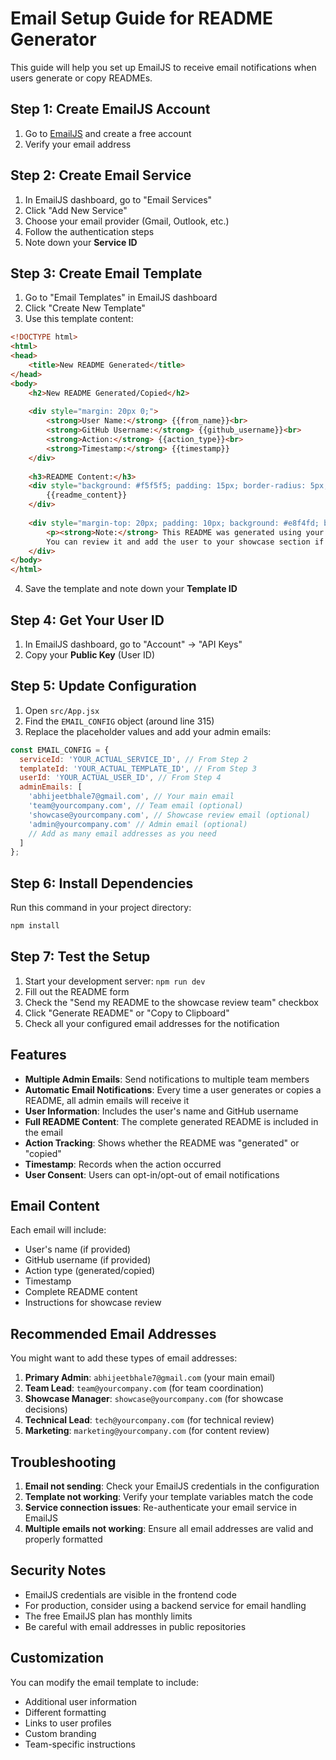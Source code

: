 # Email Setup Guide for README Generator

This guide will help you set up EmailJS to receive email notifications when users generate or copy READMEs.

## Step 1: Create EmailJS Account

1. Go to [EmailJS](https://www.emailjs.com/) and create a free account
2. Verify your email address

## Step 2: Create Email Service

1. In EmailJS dashboard, go to "Email Services"
2. Click "Add New Service"
3. Choose your email provider (Gmail, Outlook, etc.)
4. Follow the authentication steps
5. Note down your **Service ID**

## Step 3: Create Email Template

1. Go to "Email Templates" in EmailJS dashboard
2. Click "Create New Template"
3. Use this template content:

```html
<!DOCTYPE html>
<html>
<head>
    <title>New README Generated</title>
</head>
<body>
    <h2>New README Generated/Copied</h2>
    
    <div style="margin: 20px 0;">
        <strong>User Name:</strong> {{from_name}}<br>
        <strong>GitHub Username:</strong> {{github_username}}<br>
        <strong>Action:</strong> {{action_type}}<br>
        <strong>Timestamp:</strong> {{timestamp}}
    </div>
    
    <h3>README Content:</h3>
    <div style="background: #f5f5f5; padding: 15px; border-radius: 5px; font-family: monospace; white-space: pre-wrap; max-height: 500px; overflow-y: auto;">
        {{readme_content}}
    </div>
    
    <div style="margin-top: 20px; padding: 10px; background: #e8f4fd; border-radius: 5px;">
        <p><strong>Note:</strong> This README was generated using your README Generator tool. 
        You can review it and add the user to your showcase section if appropriate.</p>
    </div>
</body>
</html>
```

4. Save the template and note down your **Template ID**

## Step 4: Get Your User ID

1. In EmailJS dashboard, go to "Account" → "API Keys"
2. Copy your **Public Key** (User ID)

## Step 5: Update Configuration

1. Open `src/App.jsx`
2. Find the `EMAIL_CONFIG` object (around line 315)
3. Replace the placeholder values and add your admin emails:

```javascript
const EMAIL_CONFIG = {
  serviceId: 'YOUR_ACTUAL_SERVICE_ID', // From Step 2
  templateId: 'YOUR_ACTUAL_TEMPLATE_ID', // From Step 3
  userId: 'YOUR_ACTUAL_USER_ID', // From Step 4
  adminEmails: [
    'abhijeetbhale7@gmail.com', // Your main email
    'team@yourcompany.com', // Team email (optional)
    'showcase@yourcompany.com', // Showcase review email (optional)
    'admin@yourcompany.com' // Admin email (optional)
    // Add as many email addresses as you need
  ]
};
```

## Step 6: Install Dependencies

Run this command in your project directory:

```bash
npm install
```

## Step 7: Test the Setup

1. Start your development server: `npm run dev`
2. Fill out the README form
3. Check the "Send my README to the showcase review team" checkbox
4. Click "Generate README" or "Copy to Clipboard"
5. Check all your configured email addresses for the notification

## Features

- **Multiple Admin Emails**: Send notifications to multiple team members
- **Automatic Email Notifications**: Every time a user generates or copies a README, all admin emails will receive it
- **User Information**: Includes the user's name and GitHub username
- **Full README Content**: The complete generated README is included in the email
- **Action Tracking**: Shows whether the README was "generated" or "copied"
- **Timestamp**: Records when the action occurred
- **User Consent**: Users can opt-in/opt-out of email notifications

## Email Content

Each email will include:
- User's name (if provided)
- GitHub username (if provided)
- Action type (generated/copied)
- Timestamp
- Complete README content
- Instructions for showcase review

## Recommended Email Addresses

You might want to add these types of email addresses:

1. **Primary Admin**: `abhijeetbhale7@gmail.com` (your main email)
2. **Team Lead**: `team@yourcompany.com` (for team coordination)
3. **Showcase Manager**: `showcase@yourcompany.com` (for showcase decisions)
4. **Technical Lead**: `tech@yourcompany.com` (for technical review)
5. **Marketing**: `marketing@yourcompany.com` (for content review)

## Troubleshooting

1. **Email not sending**: Check your EmailJS credentials in the configuration
2. **Template not working**: Verify your template variables match the code
3. **Service connection issues**: Re-authenticate your email service in EmailJS
4. **Multiple emails not working**: Ensure all email addresses are valid and properly formatted

## Security Notes

- EmailJS credentials are visible in the frontend code
- For production, consider using a backend service for email handling
- The free EmailJS plan has monthly limits
- Be careful with email addresses in public repositories

## Customization

You can modify the email template to include:
- Additional user information
- Different formatting
- Links to user profiles
- Custom branding
- Team-specific instructions 